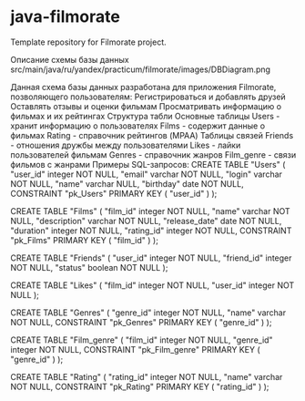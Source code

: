 # java-filmorate
Template repository for Filmorate project.

Описание схемы базы данных
src/main/java/ru/yandex/practicum/filmorate/images/DBDiagram.png

Данная схема базы данных разработана для приложения Filmorate, позволяющего пользователям:
Регистрироваться и добавлять друзей
Оставлять отзывы и оценки фильмам
Просматривать информацию о фильмах и их рейтингах
Структура табли
Основные таблицы
Users - хранит информацию о пользователях
Films - содержит данные о фильмах
Rating - справочник рейтингов (MPAA)
Таблицы связей
Friends - отношения дружбы между пользователями
Likes - лайки пользователей фильмам
Genres - справочник жанров
Film_genre - связи фильмов с жанрами
Примеры SQL-запросов:
CREATE TABLE "Users" (
"user_id" integer   NOT NULL,
"email" varchar   NOT NULL,
"login" varchar   NOT NULL,
"name" varchar   NULL,
"birthday" date   NOT NULL,
CONSTRAINT "pk_Users" PRIMARY KEY (
"user_id"
)
);

CREATE TABLE "Films" (
"film_id" integer   NOT NULL,
"name" varchar   NOT NULL,
"description" varchar   NOT NULL,
"release_date" date   NOT NULL,
"duration" integer   NOT NULL,
"rating_id" integer   NOT NULL,
CONSTRAINT "pk_Films" PRIMARY KEY (
"film_id"
)
);

CREATE TABLE "Friends" (
"user_id" integer   NOT NULL,
"friend_id" integer   NOT NULL,
"status" boolean   NOT NULL
);

CREATE TABLE "Likes" (
"film_id" integer   NOT NULL,
"user_id" integer   NOT NULL
);

CREATE TABLE "Genres" (
"genre_id" integer   NOT NULL,
"name" varchar   NOT NULL,
CONSTRAINT "pk_Genres" PRIMARY KEY (
"genre_id"
)
);

CREATE TABLE "Film_genre" (
"film_id" integer   NOT NULL,
"genre_id" integer   NOT NULL,
CONSTRAINT "pk_Film_genre" PRIMARY KEY (
"genre_id"
)
);

CREATE TABLE "Rating" (
"rating_id" integer   NOT NULL,
"name" varchar   NOT NULL,
CONSTRAINT "pk_Rating" PRIMARY KEY (
"rating_id"
)
);
